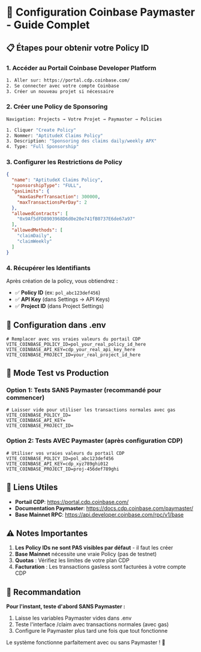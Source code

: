 # 🔧 Configuration Coinbase Paymaster - Guide Complet

## 📋 **Étapes pour obtenir votre Policy ID**

### **1. Accéder au Portail Coinbase Developer Platform**
```bash
1. Aller sur: https://portal.cdp.coinbase.com/
2. Se connecter avec votre compte Coinbase
3. Créer un nouveau projet si nécessaire
```

### **2. Créer une Policy de Sponsoring**
```bash
Navigation: Projects → Votre Projet → Paymaster → Policies

1. Cliquer "Create Policy"
2. Nommer: "AptitudeX Claims Policy"  
3. Description: "Sponsoring des claims daily/weekly APX"
4. Type: "Full Sponsorship"
```

### **3. Configurer les Restrictions de Policy**
```json
{
  "name": "AptitudeX Claims Policy",
  "sponsorshipType": "FULL",
  "gasLimits": {
    "maxGasPerTransaction": 300000,
    "maxTransactionsPerDay": 2
  },
  "allowedContracts": [
    "0x9Af5dFD8903968D6d0e20e741fB0737E6de67a97"
  ],
  "allowedMethods": [
    "claimDaily",
    "claimWeekly"
  ]
}
```

### **4. Récupérer les Identifiants**
Après création de la policy, vous obtiendrez :
- ✅ **Policy ID** (ex: `pol_abc123def456`)
- ✅ **API Key** (dans Settings → API Keys)
- ✅ **Project ID** (dans Project Settings)

## 🔑 **Configuration dans .env**

```env
# Remplacer avec vos vraies valeurs du portail CDP
VITE_COINBASE_POLICY_ID=pol_your_real_policy_id_here
VITE_COINBASE_API_KEY=cdp_your_real_api_key_here
VITE_COINBASE_PROJECT_ID=your_real_project_id_here
```

## 🧪 **Mode Test vs Production**

### **Option 1: Tests SANS Paymaster (recommandé pour commencer)**
```env
# Laisser vide pour utiliser les transactions normales avec gas
VITE_COINBASE_POLICY_ID=
VITE_COINBASE_API_KEY=
VITE_COINBASE_PROJECT_ID=
```

### **Option 2: Tests AVEC Paymaster (après configuration CDP)**
```env
# Utiliser vos vraies valeurs du portail CDP
VITE_COINBASE_POLICY_ID=pol_abc123def456
VITE_COINBASE_API_KEY=cdp_xyz789ghi012
VITE_COINBASE_PROJECT_ID=proj-456def789ghi
```

## 📍 **Liens Utiles**

- **Portail CDP**: https://portal.cdp.coinbase.com/
- **Documentation Paymaster**: https://docs.cdp.coinbase.com/paymaster/
- **Base Mainnet RPC**: https://api.developer.coinbase.com/rpc/v1/base

## ⚠️ **Notes Importantes**

1. **Les Policy IDs ne sont PAS visibles par défaut** - il faut les créer
2. **Base Mainnet** nécessite une vraie Policy (pas de testnet)
3. **Quotas** : Vérifiez les limites de votre plan CDP
4. **Facturation** : Les transactions gasless sont facturées à votre compte CDP

## 🚀 **Recommandation**

**Pour l'instant, teste d'abord SANS Paymaster :**
1. Laisse les variables Paymaster vides dans .env
2. Teste l'interface /claim avec transactions normales (avec gas)
3. Configure le Paymaster plus tard une fois que tout fonctionne

Le système fonctionne parfaitement avec ou sans Paymaster ! 🎯